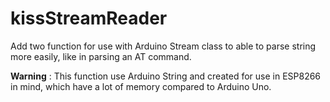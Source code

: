 # kissStreamReader
Add two function for use with Arduino Stream class to able to parse string more easily, like in parsing an AT command.

<b>Warning</b> : This function use Arduino String and created for use in ESP8266 in mind, which have a lot of memory compared to Arduino Uno.

